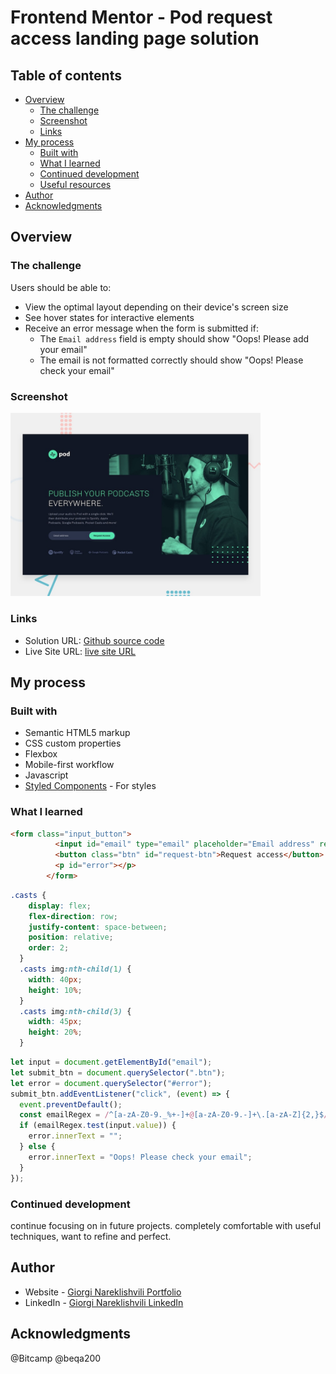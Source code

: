 # Frontend Mentor - Pod request access landing page solution
## Table of contents
- [Overview](#overview)
  - [The challenge](#the-challenge)
  - [Screenshot](#screenshot)
  - [Links](#links)
- [My process](#my-process)
  - [Built with](#built-with)
  - [What I learned](#what-i-learned)
  - [Continued development](#continued-development)
  - [Useful resources](#useful-resources)
- [Author](#author)
- [Acknowledgments](#acknowledgments)

## Overview

### The challenge

Users should be able to:

- View the optimal layout depending on their device's screen size
- See hover states for interactive elements
- Receive an error message when the form is submitted if:
  - The `Email address` field is empty should show "Oops! Please add your email"
  - The email is not formatted correctly should show "Oops! Please check your email"

### Screenshot

<img src="preview.jpg" alt="image preview" width= "400">

### Links

- Solution URL: [Github source code ](https://github.com/gionare/pod-request-access-landing-page)
- Live Site URL: [live site URL ](https://gionare.github.io/pod-request-access-landing-page/)

## My process

### Built with

- Semantic HTML5 markup
- CSS custom properties
- Flexbox
- Mobile-first workflow
- Javascript
- [Styled Components](https://styled-components.com/) - For styles

### What I learned


```html
<form class="input_button">
          <input id="email" type="email" placeholder="Email address" required />
          <button class="btn" id="request-btn">Request access</button>
          <p id="error"></p>
        </form>
```

```css
.casts {
    display: flex;
    flex-direction: row;
    justify-content: space-between;
    position: relative;
    order: 2;
  }
  .casts img:nth-child(1) {
    width: 40px;
    height: 10%;
  }
  .casts img:nth-child(3) {
    width: 45px;
    height: 20%;
  }
```

```js
let input = document.getElementById("email");
let submit_btn = document.querySelector(".btn");
let error = document.querySelector("#error");
submit_btn.addEventListener("click", (event) => {
  event.preventDefault();
  const emailRegex = /^[a-zA-Z0-9._%+-]+@[a-zA-Z0-9.-]+\.[a-zA-Z]{2,}$/;
  if (emailRegex.test(input.value)) {
    error.innerText = "";
  } else {
    error.innerText = "Oops! Please check your email";
  }
});
```
### Continued development

continue focusing on in future projects. completely comfortable with useful techniques, want to refine and perfect.

## Author

- Website - [Giorgi Nareklishvili Portfolio](https://portfolio-giorgi-nareklishvili.vercel.app/)
- LinkedIn - [Giorgi Nareklishvili LinkedIn](https://www.linkedin.com/in/gionare/)

## Acknowledgments

@Bitcamp
@beqa200
